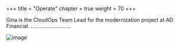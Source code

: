 +++
title = "Operate"
chapter = true
weight = 70
+++


Gina is the CloudOps Team Lead for the modernization project at AD Financial.  ...........................


![image](/images/operate/ad_team_cloudops.png)


